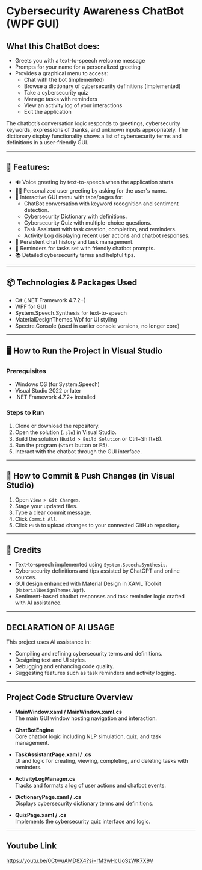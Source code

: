 # Cybersecurity Awareness ChatBot (WPF GUI)

## What this ChatBot does:

- Greets you with a text-to-speech welcome message
- Prompts for your name for a personalized greeting
- Provides a graphical menu to access:
  - Chat with the bot (implemented)
  - Browse a dictionary of cybersecurity definitions (implemented)
  - Take a cybersecurity quiz
  - Manage tasks with reminders
  - View an activity log of your interactions
  - Exit the application

The chatbot’s conversation logic responds to greetings, cybersecurity keywords, expressions of thanks, and unknown inputs appropriately. The dictionary display functionality shows a list of cybersecurity terms and definitions in a user-friendly GUI.

---

## 📖 Features:

- 🔊 Voice greeting by text-to-speech when the application starts.
- 🙋‍♂️ Personalized user greeting by asking for the user's name.
- 📜 Interactive GUI menu with tabs/pages for:
  - ChatBot conversation with keyword recognition and sentiment detection.
  - Cybersecurity Dictionary with definitions.
  - Cybersecurity Quiz with multiple-choice questions.
  - Task Assistant with task creation, completion, and reminders.
  - Activity Log displaying recent user actions and chatbot responses.
- 💾 Persistent chat history and task management.
- 🔔 Reminders for tasks set with friendly chatbot prompts.
- 📚 Detailed cybersecurity terms and helpful tips.

---

## 📦 Technologies & Packages Used

- C# (.NET Framework 4.7.2+)
- WPF for GUI
- System.Speech.Synthesis for text-to-speech
- MaterialDesignThemes.Wpf for UI styling
- Spectre.Console (used in earlier console versions, no longer core)

---

## 🖥️ How to Run the Project in Visual Studio

### Prerequisites

- Windows OS (for System.Speech)
- Visual Studio 2022 or later
- .NET Framework 4.7.2+ installed

### Steps to Run

1. Clone or download the repository.
2. Open the solution (`.sln`) in Visual Studio.
3. Build the solution (`Build > Build Solution` or Ctrl+Shift+B).
4. Run the program (`Start` button or F5).
5. Interact with the chatbot through the GUI interface.

---

## 🔄 How to Commit & Push Changes (in Visual Studio)

1. Open `View > Git Changes`.
2. Stage your updated files.
3. Type a clear commit message.
4. Click `Commit All`.
5. Click `Push` to upload changes to your connected GitHub repository.

---

## 📜 Credits

- Text-to-speech implemented using `System.Speech.Synthesis`.
- Cybersecurity definitions and tips assisted by ChatGPT and online sources.
- GUI design enhanced with Material Design in XAML Toolkit (`MaterialDesignThemes.Wpf`).
- Sentiment-based chatbot responses and task reminder logic crafted with AI assistance.

---

## DECLARATION OF AI USAGE

This project uses AI assistance in:

- Compiling and refining cybersecurity terms and definitions.
- Designing text and UI styles.
- Debugging and enhancing code quality.
- Suggesting features such as task reminders and activity logging.

---

## Project Code Structure Overview

- **MainWindow.xaml / MainWindow.xaml.cs**  
  The main GUI window hosting navigation and interaction.

- **ChatBotEngine**  
  Core chatbot logic including NLP simulation, quiz, and task management.

- **TaskAssistantPage.xaml / .cs**  
  UI and logic for creating, viewing, completing, and deleting tasks with reminders.

- **ActivityLogManager.cs**  
  Tracks and formats a log of user actions and chatbot events.

- **DictionaryPage.xaml / .cs**  
  Displays cybersecurity dictionary terms and definitions.

- **QuizPage.xaml / .cs**  
  Implements the cybersecurity quiz interface and logic.

---
## Youtube Link
https://youtu.be/0CtwuAMD8X4?si=rM3wHcUoSzWK7X9V

